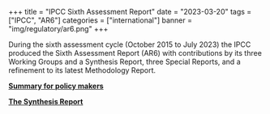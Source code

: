 +++
title = "IPCC Sixth Assessment Report"
date = "2023-03-20"
tags = ["IPCC", "AR6"]
categories = ["international"]
banner = "img/regulatory/ar6.png"
+++

During the sixth assessment cycle (October 2015 to July 2023) the IPCC produced the Sixth Assessment Report (AR6) with contributions by its three Working Groups and a Synthesis Report, three Special Reports, and a refinement to its latest Methodology Report.

[**Summary for policy makers**](https://www.ipcc.ch/report/ar6/syr/downloads/report/IPCC_AR6_SYR_SPM.pdf)

[**The Synthesis Report**](https://www.ipcc.ch/report/ar6/syr/downloads/report/IPCC_AR6_SYR_FullVolume.pdf)